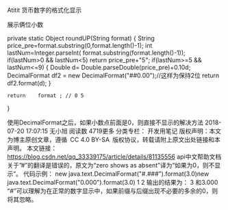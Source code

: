 Atitit 货币数字的格式化显示

展示俩位小数




private static Object roundUP(String format) {
    String price_pre=format.substring(0,format.length()-1);
    int lastNum=Integer.parseInt( format.substring(format.length()-1));
    if(lastNum>0 && lastNum<5)
        return price_pre+"5";
    if(lastNum>=5 && lastNum<=9)
    {
        Double d=   Double.parseDouble(price_pre)+0.10d;
        DecimalFormat df2 = new DecimalFormat("##0.00");//这样为保持2位
        return df2.format(d);
    }

    return    format ; // 0 5
}





使用DecimalFormat之后，如果小数点前面是0，则直接不显示的解决方法
2018-07-20 17:07:15 无小旭 阅读数 4719更多
分类专栏： 开发用笔记
版权声明：本文为博主原创文章，遵循 CC 4.0 BY-SA 版权协议，转载请附上原文出处链接和本声明。
本文链接：https://blog.csdn.net/qq_33339175/article/details/81135556
api中文帮助文档关于”#”的翻译是错误的，原文为“zero shows as absent”译为“如果为0，则不显示”。
代码示例：
new  java.text.DecimalFormat("#.###").format(3.0)new  java.text.DecimalFormat("0.000").format(3.0)
1
2
输出的结果为： 3 和3.000
“#”可以理解为在正常的数字显示中，如果前缀与后缀出现不必要的多余的0，则将其忽略。

